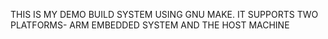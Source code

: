 THIS IS MY DEMO BUILD SYSTEM USING GNU MAKE.
IT SUPPORTS TWO PLATFORMS- ARM EMBEDDED SYSTEM AND THE HOST MACHINE
